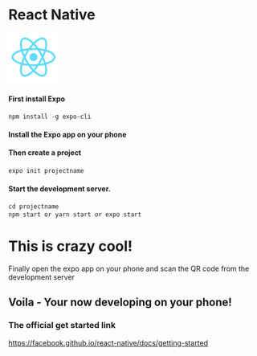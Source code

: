 # React Native 

<img src="reactNativeLogo.png" height="100px" width="100px">

#### First install Expo
```
npm install -g expo-cli
```
#### Install the Expo app on your phone


#### Then create a project
```
expo init projectname
```
#### Start the development server.
```
cd projectname
npm start or yarn start or expo start
```

# This is crazy cool!

Finally open the expo app on your phone and scan the QR code from the 
development server 

## Voila - Your now developing on your phone!

### The official get started link
https://facebook.github.io/react-native/docs/getting-started
